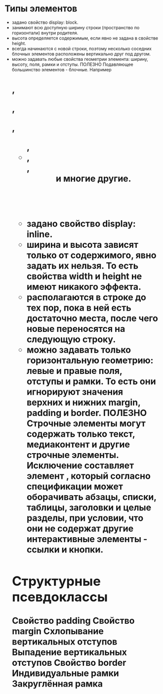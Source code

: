 # Типы элементов

<!--! Блочные -->

- задано свойство display: block.
- занимают всю доступную ширину строки (пространство по горизонтали) внутри родителя.
- высота определяется содержимым, если явно не задана в свойстве height.
- всегда начинаются с новой строки, поэтому несколько соседних блочных элементов расположены вертикально друг под другом.
- можно задавать любые свойства геометрии элемента: ширину, высоту, поля, рамки и отступы.
  ПОЛЕЗНО
  Подавляющее большинство элементов - блочные. Например <h1>, <p>, <section>, <ul>, <li>, <div>, <header> и многие другие.

<!--! Строчные -->

- задано свойство display: inline.
- ширина и высота зависят только от содержимого, явно задать их нельзя. То есть свойства width и height не имеют никакого эффекта.
- располагаются в строке до тех пор, пока в ней есть достаточно места, после чего новые переносятся на следующую строку.
- можно задавать только горизонтальную геометрию: левые и правые поля, отступы и рамки. То есть они игнорируют значения верхних и нижних margin, padding и border.
  ПОЛЕЗНО
  Строчные элементы могут содержать только текст, медиаконтент и другие строчные элементы. Исключение составляет элемент <a>, который согласно спецификации может оборачивать абзацы, списки, таблицы, заголовки и целые разделы, при условии, что они не содержат другие интерактивные элементы - ссылки и кнопки.

# Структурные псевдоклассы

Свойство padding
Свойство margin
Схлопывание вертикальных отступов
Выпадение вертикальных отступов
Свойство border
Индивидуальные рамки
Закруглённая рамка
